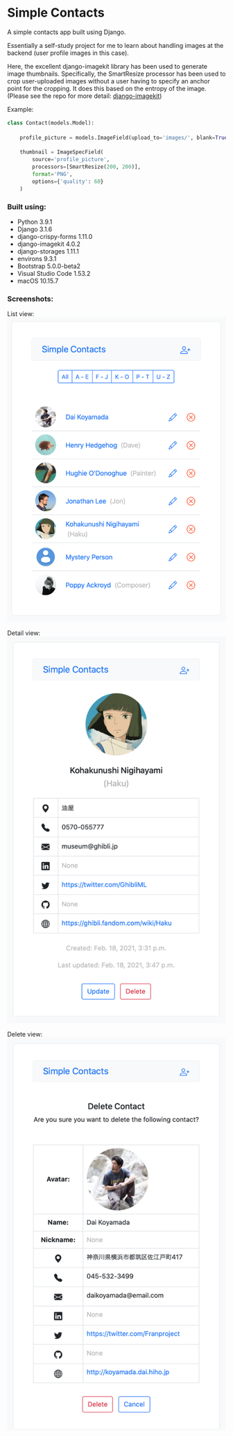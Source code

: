 # Simple Contacts

A simple contacts app built using Django.

Essentially a self-study project for me to learn about handling images at the backend (user profile images in this case).

Here, the excellent django-imagekit library has been used to generate image thumbnails. Specifically, the SmartResize processor 
has been used to crop user-uploaded images without a user having to specify an anchor point for the cropping. It does this based
on the entropy of the image. (Please see the repo for more detail: [django-imagekit](https://github.com/matthewwithanm/django-imagekit))


Example:
```python
class Contact(models.Model):

    profile_picture = models.ImageField(upload_to='images/', blank=True)

    thumbnail = ImageSpecField(
        source='profile_picture',
        processors=[SmartResize(200, 200)],
        format='PNG',
        options={'quality': 60}
    )
```

### Built using:

* Python 3.9.1
* Django 3.1.6
* django-crispy-forms 1.11.0
* django-imagekit 4.0.2
* django-storages 1.11.1
* environs 9.3.1
* Bootstrap 5.0.0-beta2
* Visual Studio Code 1.53.2
* macOS 10.15.7

### Screenshots:

List view:</br>
<img src="screenshot-1.png" width="600"></br>

Detail view:</br>
<img src="screenshot-2.png" width="600"></br>

Delete view:</br>
<img src="screenshot-3.png" width="600"></br>
